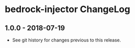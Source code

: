 # bedrock-injector ChangeLog

## 1.0.0 - 2018-07-19

- See git history for changes previous to this release.
